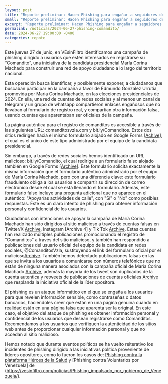 ```yaml
---
layout: post
title: "Reporte preliminar: Hacen Phishing para engañar a seguidores de Maria Corina Machado"
small: "Reporte preliminar: Hacen Phishing para engañar a seguidores de Maria Corina Machado"
excerpt: "Reporte preliminar: Hacen Phishing para engañar a seguidores de Maria Corina Machado."
permalink: /noticias/2024-06-27-phishing-comandito/
date: 2024-06-27 19:00:00 -0400
categories: repote
---
```

Este jueves 27 de junio, en VEsinFiltro identificamos una campaña de phishing dirigido a usuarios que estén interesados en registrarse su “Comandito”, una iniciativa de la candidata presidencial María Corina Machado para construir una red de apoyo ciudadano a lo largo del territorio nacional. 


Esta operación busca identificar, y posiblemente exponer, a ciudadanos que buscaban participar en la campaña a favor de Edmundo González Urrutia, promovida por Maria Corina Machado, en las elecciones presidenciales de 2024. En ella, una red de cuentas de redes sociales y al menos un canal de telegram y un grupo de whatsapp compartieron enlaces engañosos que no llevaban al formulario de registro real, y compartían otra información falsa, usando cuentas que aparentaban ser oficiales de la campaña.


La página auténtica para el registro de comanditos es accesible a través de las siguientes URL: comanditosvzla.com y bit.ly/Comanditos. Estos dos sitios redirigen hacia el mismo formulario alojado en Google Forms [[Achive](https://archive.is/lepHs)], el cual es el único de este tipo administrado por el equipo de la candidata presidencial.


Sin embargo, a través de redes sociales hemos identificado un URL malicioso: bit.ly/Comandito, el cual redirige a un formulario falso alojado también en Google Forms [[Archive](https://archive.is/wip/VCQLc)]. Este formulario solicita exactamente la misma información que el formulario auténtico administrado por el equipo de María Corina Machado, pero con una diferencia clave: este formulario fraudulento obliga a los usuarios a compartir su dirección de correo electrónico desde el cual se está llenando el formulario. Además, este formulario falso incluye una pregunta adicional que no aparece en el auténtico: "Apoyarías actividades de calle", con "Sí" o "No" como posibles respuestas. Este es un claro intento de phishing para obtener información personal y confidencial de los usuarios.


Ciudadanos con intenciones de apoyar la campaña de María Corina Machado han sido dirigidos al sitio malicioso a través de cuentas falsas en Twitter/X [Archive](https://archive.is/8nhVY), Instagram [Archive 4] y Tik Tok [Archive](https://archive.is/oATLZ). Estas cuentas han realizado múltiples publicaciones promocionando el registro de "Comanditos" a través del sitio malicioso, y también han respondido a publicaciones del usuario oficial del equipo de la candidata en redes sociales, @ComanditosVzla, sustituyendo el link del formulario oficial por el malicioso[Archive](https://archive.ph/xRMZQ). También hemos detectado publicaciones falsas en las que se invita a los usuarios a comunicarse con números telefónicos que no están de ninguna manera asociados con la campaña oficial de María Corina Machado [Archive](https://archive.is/Q5fCa), además la mayoria de los tweet son duplicados de la cuenta autentica y retweets de publicaciones de cuentas oficiales [Archive]() que resplanda la iniciativa oficial de la líder opositora.


El phishing es un ataque informático en el que se engaña a los usuarios para que revelen información sensible, como contraseñas o datos bancarios, haciéndoles creer que están en una página genuina cuando en realidad están en una página falsa que aparenta ser la original. En este caso, el objetivo del ataque de phishing es obtener información personal y confidencial de los usuarios que desean registrarse como Comanditos. Recomendamos a los usuarios que verifiquen la autenticidad de los sitios web antes de proporcionar cualquier información personal y que no accedan al sitio malicioso.


Hemos notado que durante eventos políticos se ha vuelto reiterativo los incidentes de phishing dirigido a las iniciativas política proveniente de líderes opositores, como lo fueron los casos de: [Phishing contra la plataforma Héroes de la Salud](https://vesinfiltro.com/noticias/2020-04-26-phishing_heroes_salud) y [Phishing contra Voluntarios por Venezuela] de (https://vesinfiltro.com/noticias/Phishing_impulsado_por_gobierno_de_Venezuela/).
